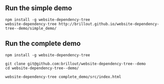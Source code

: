 ## Run the simple demo

```
npm install -g website-dependency-tree
website-dependency-tree http://brillout.github.io/website-dependency-tree--demo/simple_demo/
```

## Run the complete demo

```
npm install -g website-dependency-tree

git clone git@github.com:brillout/website-dependency-tree--demo
cd website-dependency-tree--demo/

website-dependency-tree complete_demo/src/index.html
```
